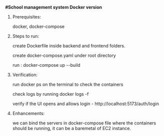 **#School management system Docker version**
1. Prerequisites:
   
   docker, docker-compose
   
2. Steps to run:
   
   create Dockerfile inside backend and frontend folders.
   
   create docker-compose.yaml under root directory
   
   run :  docker-compose up --build
   
3. Verification:
   
   run docker ps on the terminal to check the containers
   
   check logs by running docker logs -f <container id>
   
   verify if the UI opens and allows login - http://localhost:5173/auth/login
   
4. Enhancements:
   
   we can bind the servers in docker-compose file where the containers should be running, it can be a baremetal of EC2 instance.
   

